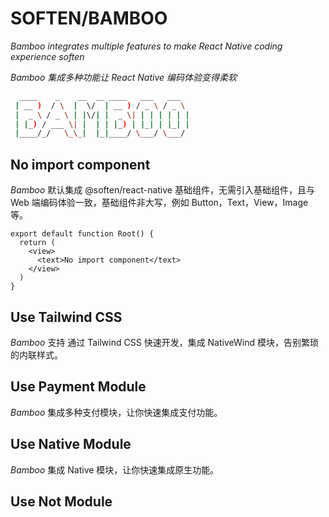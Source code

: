 # SOFTEN/BAMBOO

_Bamboo integrates multiple features to make React Native coding experience soften_

_Bamboo 集成多种功能让 React Native 编码体验变得柔软_

 ```bash
   ____    _    __  __ ____   ___   ___
  | __ )  / \  |  \/  | __ ) / _ \ / _ \
  |  _ \ / _ \ | |\/| |  _ \| | | | | | |
  | |_) / ___ \| |  | | |_) | |_| | |_| |
  |____/_/   \_\_|  |_|____/ \___/ \___/
 ```

## No import component

_Bamboo_ 默认集成 @soften/react-native 基础组件，无需引入基础组件，且与 Web 端编码体验一致，基础组件非大写，例如 Button，Text，View，Image 等。

```tsx
export default function Root() {
  return (
    <view>
      <text>No import component</text>
    </view>
  )
}
```

## Use Tailwind CSS

_Bamboo_ 支持 通过 Tailwind CSS 快速开发，集成 NativeWind 模块，告别繁琐的内联样式。

## Use Payment Module

_Bamboo_ 集成多种支付模块，让你快速集成支付功能。

## Use Native Module

_Bamboo_ 集成 Native 模块，让你快速集成原生功能。

## Use Not Module



